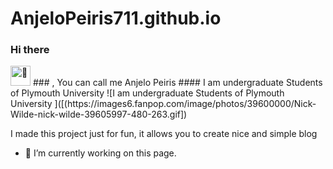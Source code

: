 # AnjeloPeiris711.github.io
### Hi there 
<picture>
  <source srcset="https://fonts.gstatic.com/s/e/notoemoji/latest/1f44b/512.webp" type="image/webp">
  <img src="https://fonts.gstatic.com/s/e/notoemoji/latest/1f44b/512.gif" alt="👋" width="32" height="32">
</picture>
### , You can call me Anjelo Peiris
#### I am undergraduate Students of Plymouth University 
![I am undergraduate Students of Plymouth University ]([(https://images6.fanpop.com/image/photos/39600000/Nick-Wilde-nick-wilde-39605997-480-263.gif])

I made this project just for fun, it allows you to create nice and simple blog

- 🔭 I’m currently working on this page. 






